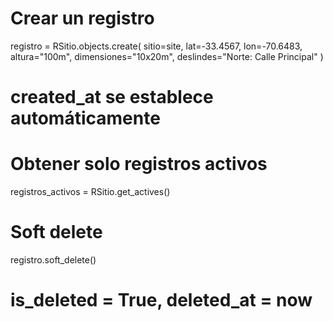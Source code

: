 # Crear un registro
registro = RSitio.objects.create(
    sitio=site,
    lat=-33.4567,
    lon=-70.6483,
    altura="100m",
    dimensiones="10x20m",
    deslindes="Norte: Calle Principal"
)
# created_at se establece automáticamente

# Obtener solo registros activos
registros_activos = RSitio.get_actives()

# Soft delete
registro.soft_delete()
# is_deleted = True, deleted_at = now